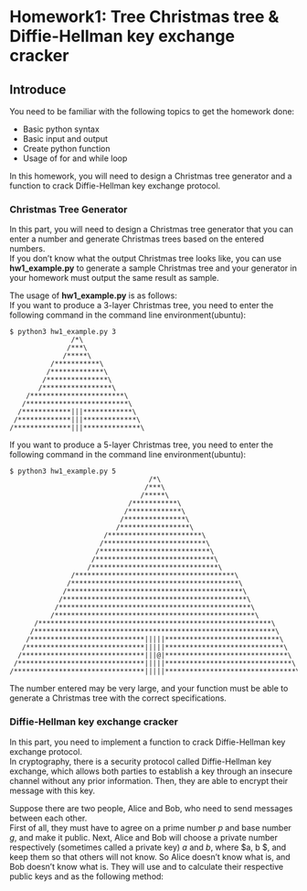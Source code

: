 # Homework1: Tree Christmas tree & Diffie-Hellman key exchange cracker

## Introduce

You need to be familiar with the following topics to get the homework done:
+ Basic python syntax
+ Basic input and output
+ Create python function
+ Usage of for and while loop

In this homework, you will need to design a Christmas tree generator and a function to crack Diffie-Hellman key exchange protocol.

### Christmas Tree Generator
In this part, you will need to design a Christmas tree generator that you can enter a number and generate Christmas trees based on the entered numbers.<br>
If you don’t know what the output Christmas tree looks like, you can use **hw1_example.py** to generate a sample Christmas tree and your generator in your homework must output the same result as sample.

The usage of **hw1_example.py** is as follows:<br>
If you want to produce a 3-layer Christmas tree, you need to enter the following command in the command line environment(ubuntu):
```
$ python3 hw1_example.py 3
               /*\
              /***\
             /*****\
          /***********\
         /*************\
        /***************\
       /*****************\
    /***********************\
   /*************************\
  /************|||************\
 /*************|||*************\
/**************|||**************\
```
If you want to produce a 5-layer Christmas tree, you need to enter the following command in the command line environment(ubuntu):
```
$ python3 hw1_example.py 5
                                  /*\
                                 /***\
                                /*****\
                             /***********\
                            /*************\
                           /***************\
                          /*****************\
                       /***********************\
                      /*************************\
                     /***************************\
                    /*****************************\
                   /*******************************\
               /***************************************\
              /*****************************************\
             /*******************************************\
            /*********************************************\
           /***********************************************\
          /*************************************************\
      /*********************************************************\
     /***********************************************************\
    /****************************|||||****************************\
   /*****************************|||||*****************************\
  /******************************|||@|******************************\
 /*******************************|||||*******************************\
/********************************|||||********************************\
```
The number entered may be very large, and your function must be able to generate a Christmas tree with the correct specifications.

### Diffie-Hellman key exchange cracker
In this part, you need to implement a function to crack Diffie-Hellman key exchange protocol.<br>
In cryptography, there is a security protocol called Diffie-Hellman key exchange, which allows both parties to establish a key through an insecure channel without any prior information. Then, they are able to encrypt their message with this key.

Suppose there are two people, Alice and Bob, who need to send messages between each other.<br>
First of all, they must have to agree on a prime number $p$ and base number $g$, and make it public. Next, Alice and Bob will choose a private number respectively (sometimes called a private key) $a$ and $b$, where $a, b \$, and keep
them so that others will not know.
So Alice doesn’t know what is, and Bob doesn’t know what is.
They will use and to calculate their respective public keys and as the
following method:
